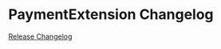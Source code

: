 # PaymentExtension Changelog

[Release Changelog](https://github.com/spryker/payment-extension/releases)
